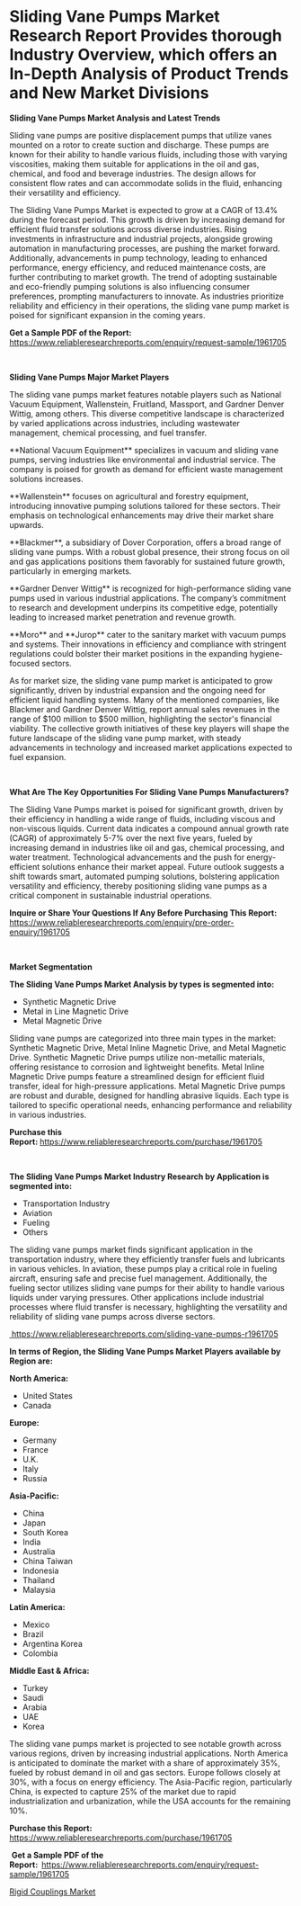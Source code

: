 <p><h1>Sliding Vane Pumps Market Research Report Provides thorough Industry Overview, which offers an In-Depth Analysis of Product Trends and New Market Divisions</h1></p><p><strong>Sliding Vane Pumps Market Analysis and Latest Trends</strong></p>
<p><p>Sliding vane pumps are positive displacement pumps that utilize vanes mounted on a rotor to create suction and discharge. These pumps are known for their ability to handle various fluids, including those with varying viscosities, making them suitable for applications in the oil and gas, chemical, and food and beverage industries. The design allows for consistent flow rates and can accommodate solids in the fluid, enhancing their versatility and efficiency.</p><p>The Sliding Vane Pumps Market is expected to grow at a CAGR of 13.4% during the forecast period. This growth is driven by increasing demand for efficient fluid transfer solutions across diverse industries. Rising investments in infrastructure and industrial projects, alongside growing automation in manufacturing processes, are pushing the market forward. Additionally, advancements in pump technology, leading to enhanced performance, energy efficiency, and reduced maintenance costs, are further contributing to market growth. The trend of adopting sustainable and eco-friendly pumping solutions is also influencing consumer preferences, prompting manufacturers to innovate. As industries prioritize reliability and efficiency in their operations, the sliding vane pump market is poised for significant expansion in the coming years.</p></p>
<p><strong>Get a Sample PDF of the Report:&nbsp;</strong> <a href="https://www.reliableresearchreports.com/enquiry/request-sample/1961705?utm_campaign=2487&utm_medium=2&utm_source=Github&utm_content=ia&utm_term=08042025&utm_id=sliding-vane-pumps">https://www.reliableresearchreports.com/enquiry/request-sample/1961705</a></p>
<p>&nbsp;</p>
<p><strong>Sliding Vane Pumps Major Market Players</strong></p>
<p><p>The sliding vane pumps market features notable players such as National Vacuum Equipment, Wallenstein, Fruitland, Massport, and Gardner Denver Wittig, among others. This diverse competitive landscape is characterized by varied applications across industries, including wastewater management, chemical processing, and fuel transfer.</p><p>**National Vacuum Equipment** specializes in vacuum and sliding vane pumps, serving industries like environmental and industrial service. The company is poised for growth as demand for efficient waste management solutions increases.</p><p>**Wallenstein** focuses on agricultural and forestry equipment, introducing innovative pumping solutions tailored for these sectors. Their emphasis on technological enhancements may drive their market share upwards.</p><p>**Blackmer**, a subsidiary of Dover Corporation, offers a broad range of sliding vane pumps. With a robust global presence, their strong focus on oil and gas applications positions them favorably for sustained future growth, particularly in emerging markets.</p><p>**Gardner Denver Wittig** is recognized for high-performance sliding vane pumps used in various industrial applications. The company’s commitment to research and development underpins its competitive edge, potentially leading to increased market penetration and revenue growth.</p><p>**Moro** and **Jurop** cater to the sanitary market with vacuum pumps and systems. Their innovations in efficiency and compliance with stringent regulations could bolster their market positions in the expanding hygiene-focused sectors.</p><p>As for market size, the sliding vane pump market is anticipated to grow significantly, driven by industrial expansion and the ongoing need for efficient liquid handling systems. Many of the mentioned companies, like Blackmer and Gardner Denver Wittig, report annual sales revenues in the range of $100 million to $500 million, highlighting the sector's financial viability. The collective growth initiatives of these key players will shape the future landscape of the sliding vane pump market, with steady advancements in technology and increased market applications expected to fuel expansion.</p></p>
<p>&nbsp;</p>
<p><strong>What Are The Key Opportunities For Sliding Vane Pumps Manufacturers?</strong></p>
<p><p>The Sliding Vane Pumps market is poised for significant growth, driven by their efficiency in handling a wide range of fluids, including viscous and non-viscous liquids. Current data indicates a compound annual growth rate (CAGR) of approximately 5-7% over the next five years, fueled by increasing demand in industries like oil and gas, chemical processing, and water treatment. Technological advancements and the push for energy-efficient solutions enhance their market appeal. Future outlook suggests a shift towards smart, automated pumping solutions, bolstering application versatility and efficiency, thereby positioning sliding vane pumps as a critical component in sustainable industrial operations.</p></p>
<p><strong>Inquire or Share Your Questions If Any Before Purchasing This Report:</strong> <a href="https://www.reliableresearchreports.com/enquiry/pre-order-enquiry/1961705?utm_campaign=2487&utm_medium=2&utm_source=Github&utm_content=ia&utm_term=08042025&utm_id=sliding-vane-pumps">https://www.reliableresearchreports.com/enquiry/pre-order-enquiry/1961705</a></p>
<p>&nbsp;</p>
<p><strong>Market Segmentation</strong></p>
<p><strong>The Sliding Vane Pumps Market Analysis by types is segmented into:</strong></p>
<p><ul><li>Synthetic Magnetic Drive</li><li>Metal in Line Magnetic Drive</li><li>Metal Magnetic Drive</li></ul></p>
<p><p>Sliding vane pumps are categorized into three main types in the market: Synthetic Magnetic Drive, Metal Inline Magnetic Drive, and Metal Magnetic Drive. Synthetic Magnetic Drive pumps utilize non-metallic materials, offering resistance to corrosion and lightweight benefits. Metal Inline Magnetic Drive pumps feature a streamlined design for efficient fluid transfer, ideal for high-pressure applications. Metal Magnetic Drive pumps are robust and durable, designed for handling abrasive liquids. Each type is tailored to specific operational needs, enhancing performance and reliability in various industries.</p></p>
<p><strong>Purchase this Report:&nbsp;</strong><a href="https://www.reliableresearchreports.com/purchase/1961705?utm_campaign=2487&utm_medium=2&utm_source=Github&utm_content=ia&utm_term=08042025&utm_id=sliding-vane-pumps">https://www.reliableresearchreports.com/purchase/1961705</a></p>
<p>&nbsp;</p>
<p><strong>The Sliding Vane Pumps Market Industry Research by Application is segmented into:</strong></p>
<p><ul><li>Transportation Industry</li><li>Aviation</li><li>Fueling</li><li>Others</li></ul></p>
<p><p>The sliding vane pumps market finds significant application in the transportation industry, where they efficiently transfer fuels and lubricants in various vehicles. In aviation, these pumps play a critical role in fueling aircraft, ensuring safe and precise fuel management. Additionally, the fueling sector utilizes sliding vane pumps for their ability to handle various liquids under varying pressures. Other applications include industrial processes where fluid transfer is necessary, highlighting the versatility and reliability of sliding vane pumps across diverse sectors.</p></p>
<p><a href="https://www.reliableresearchreports.com/sliding-vane-pumps-r1961705?utm_campaign=2487&utm_medium=2&utm_source=Github&utm_content=ia&utm_term=08042025&utm_id=sliding-vane-pumps">&nbsp;https://www.reliableresearchreports.com/sliding-vane-pumps-r1961705</a></p>
<p><strong>In terms of Region, the Sliding Vane Pumps Market Players available by Region are:</strong></p>
<p>
    <p> <strong> North America: </strong>
        <ul>
            <li>United States</li>
            <li>Canada</li>
        </ul>
        </p> 
    <p> <strong> Europe: </strong>
        <ul>
            <li>Germany</li>
            <li>France</li>
            <li>U.K.</li>
            <li>Italy</li>
            <li>Russia</li>
        </ul>
        </p> 
    <p> <strong> Asia-Pacific: </strong>
        <ul>
            <li>China</li>
            <li>Japan</li>
            <li>South Korea</li>
            <li>India</li>
            <li>Australia</li>
            <li>China Taiwan</li>
            <li>Indonesia</li>
            <li>Thailand</li>
            <li>Malaysia</li>
        </ul>
        </p> 
    <p> <strong> Latin America: </strong>
        <ul>
            <li>Mexico</li>
            <li>Brazil</li>
            <li>Argentina Korea</li>
            <li>Colombia</li>
        </ul>
        </p> 
    <p> <strong> Middle East & Africa: </strong>
        <ul>
            <li>Turkey</li>
            <li>Saudi</li>
            <li>Arabia</li>
            <li>UAE</li>
            <li>Korea</li>
        </ul>
    </p>
    </p>
<p><p>The sliding vane pumps market is projected to see notable growth across various regions, driven by increasing industrial applications. North America is anticipated to dominate the market with a share of approximately 35%, fueled by robust demand in oil and gas sectors. Europe follows closely at 30%, with a focus on energy efficiency. The Asia-Pacific region, particularly China, is expected to capture 25% of the market due to rapid industrialization and urbanization, while the USA accounts for the remaining 10%.</p></p>
<p><strong>Purchase this Report: </strong><a href="https://www.reliableresearchreports.com/purchase/1961705?utm_campaign=2487&utm_medium=2&utm_source=Github&utm_content=ia&utm_term=08042025&utm_id=sliding-vane-pumps">https://www.reliableresearchreports.com/purchase/1961705</a></p>
<p>&nbsp;<strong>Get a Sample PDF of the Report:&nbsp;&nbsp;</strong><a href="https://www.reliableresearchreports.com/enquiry/request-sample/1961705?utm_campaign=2487&utm_medium=2&utm_source=Github&utm_content=ia&utm_term=08042025&utm_id=sliding-vane-pumps">https://www.reliableresearchreports.com/enquiry/request-sample/1961705</a></p>
<p><strong></strong></p>
<p><p><a href="https://github.com/ilonaenterline65/Market-Research-Report-List-1/blob/main/rigid-couplings-market.md?utm_campaign=2487&utm_medium=2&utm_source=Github&utm_content=ia&utm_term=08042025&utm_id=sliding-vane-pumps">Rigid Couplings Market</a></p></p>